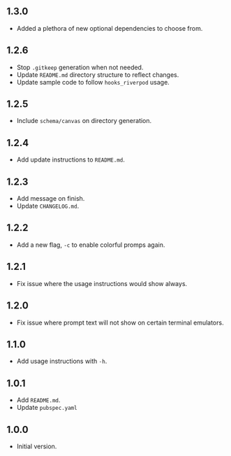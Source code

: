 ## 1.3.0

- Added a plethora of new optional dependencies to choose from.

## 1.2.6

- Stop `.gitkeep` generation when not needed.
- Update `README.md` directory structure to reflect changes.
- Update sample code to follow `hooks_riverpod` usage.

## 1.2.5

- Include `schema/canvas` on directory generation.

## 1.2.4

- Add update instructions to `README.md`.

## 1.2.3

- Add message on finish.
- Update `CHANGELOG.md`.

## 1.2.2

- Add a new flag, `-c` to enable colorful promps again.

## 1.2.1

- Fix issue where the usage instructions would show always.

## 1.2.0

- Fix issue where prompt text will not show on certain terminal emulators.

## 1.1.0

- Add usage instructions with `-h`.

## 1.0.1

- Add `README.md`.
- Update `pubspec.yaml`

## 1.0.0

- Initial version.
